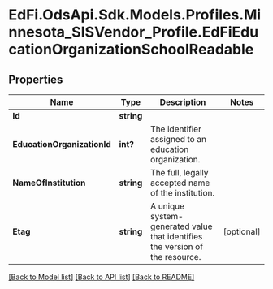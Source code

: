 # EdFi.OdsApi.Sdk.Models.Profiles.Minnesota_SISVendor_Profile.EdFiEducationOrganizationSchoolReadable
## Properties

Name | Type | Description | Notes
------------ | ------------- | ------------- | -------------
**Id** | **string** |  | 
**EducationOrganizationId** | **int?** | The identifier assigned to an education organization. | 
**NameOfInstitution** | **string** | The full, legally accepted name of the institution. | 
**Etag** | **string** | A unique system-generated value that identifies the version of the resource. | [optional] 

[[Back to Model list]](../README.md#documentation-for-models) [[Back to API list]](../README.md#documentation-for-api-endpoints) [[Back to README]](../README.md)

